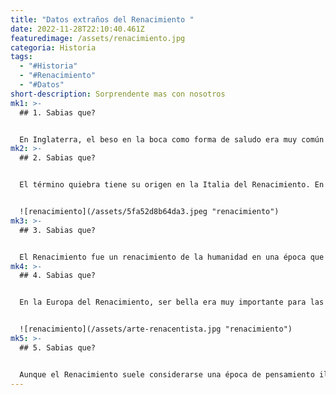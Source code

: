 ```yaml
---
title: "Datos extraños del Renacimiento "
date: 2022-11-28T22:10:40.461Z
featuredimage: /assets/renacimiento.jpg
categoria: Historia
tags:
  - "#Historia"
  - "#Renacimiento"
  - "#Datos"
short-description: Sorprendente mas con nosotros
mk1: >-
  ## 1﻿. Sabias que?


  En Inglaterra, el beso en la boca como forma de saludo era muy común entre las familias. Esto significaba que, al llegar a casa después de las tareas diarias o de las visitas a las casas de los amigos, uno debía saludar a su mujer, hijo y/o hija con un beso en la boca. Esta tradición se extendía incluso a otros miembros de la familia, como abuelos, primos y tíos. Sin embargo, esta costumbre empezó a cambiar a principios del siglo XXI, ya que cada vez más gente empezó a considerarla incómoda o incluso inapropiada. En consecuencia, muchas familias se saludan ahora con un abrazo o un apretón de manos. Aunque algunos pueden echar de menos la antigua tradición de besarse en la boca, este cambio refleja la naturaleza evolutiva de las costumbres sociales.
mk2: >-
  ## 2﻿. Sabias que?


  El término quiebra tiene su origen en la Italia del Renacimiento. En aquella época, los banqueros se sentaban en un banco o banqueta para realizar transacciones económicas. Si se descubría que un banquero era fraudulento, las autoridades actuaban destruyendo el banco, con lo que el responsable quedaba en bancarrota. La palabra "quiebra" procede del italiano "banca rotta", que significa "banco roto". Aunque el significado del término ha cambiado con el tiempo, sigue conservando su connotación original de ruina económica. Hoy en día, la quiebra suele considerarse un último recurso para las personas o empresas que tienen dificultades para llegar a fin de mes. Sin embargo, también puede utilizarse como herramienta para el alivio de la deuda y la reestructuración financiera. Sean cuales sean las circunstancias, la quiebra es un asunto serio con implicaciones de gran alcance. Por tanto, es importante buscar asesoramiento profesional antes de dar este paso.


  ![renacimiento](/assets/5fa52d8b64da3.jpeg "renacimiento")
mk3: >-
  ## 3﻿. Sabias que?


  El Renacimiento fue un renacimiento de la humanidad en una época que duró aproximadamente mil años. Se caracterizó por los movimientos ideológicos impulsados por el arte, en los que muchas familias influyeron para que fuera posible. La palabra renacimiento se refiere al redescubrimiento de la cultura griega y romana, que se había perdido durante la Edad Media. Este periodo también estuvo marcado por un renovado interés por la ciencia y la exploración. Muchas de las grandes figuras del Renacimiento, como Leonardo da Vinci y Miguel Ángel, fueron artistas que utilizaron su talento para avanzar en la comprensión del mundo que les rodeaba. Además de sus logros en las artes, los pensadores del Renacimiento también hicieron importantes contribuciones a nuestra comprensión de las matemáticas, la astronomía y la medicina. El Renacimiento fue un periodo verdaderamente notable de la historia, y su impacto aún puede verse en nuestro mundo actual.
mk4: >-
  ## 4﻿. Sabias que?


  En la Europa del Renacimiento, ser bella era muy importante para las damas de la nobleza. Hacían todo lo posible por tener una piel, una forma de cara y un cuerpo perfectos. Utilizaban todo tipo de técnicas y recetas para tener un aspecto más atractivo. Aunque a nosotros nos parezcan extraños algunos de los ingredientes que utilizaban, para ellas era completamente normal. Por ejemplo, una receta para cuidar el cutis sugiere lavarse la cara dos veces al día con agua en la que se ha empapado la piel. Esto puede sonar asqueroso para nosotros, pero en aquella época era un método popular que mucha gente utilizaba. La gente siempre ha estado obsesionada con la belleza, pero los métodos que utilizan han cambiado mucho con el tiempo.


  ![renacimiento](/assets/arte-renacentista.jpg "renacimiento")
mk5: >-
  ## 5﻿. Sabias que?


  Aunque el Renacimiento suele considerarse una época de pensamiento ilustrado, no siempre fue así en lo que respecta a la medicina. Muchas prácticas médicas de la época estaban estrechamente relacionadas con la brujería, y esto se reflejaba en la forma en que los médicos eran representados a menudo en el arte y la literatura. En muchos casos, se les mostraba como ancianas demacradas, elaborando pociones en calderos. Este estereotipo no era del todo infundado, ya que muchos tratamientos médicos de la época incluían remedios de hierbas y otras formas de medicina popular. Sin embargo, también había un conjunto creciente de conocimientos sobre anatomía y fisiología, y los cirujanos empezaban a desarrollar métodos de tratamiento más eficaces. Como resultado, la medicina empezaba a salir lentamente de la edad oscura, aunque aún pasarían muchos años antes de que la ciencia moderna empezara a imponerse.
---
```

